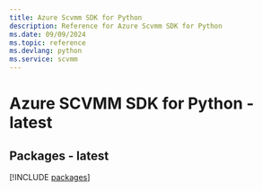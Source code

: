 ```yaml
---
title: Azure Scvmm SDK for Python
description: Reference for Azure Scvmm SDK for Python
ms.date: 09/09/2024
ms.topic: reference
ms.devlang: python
ms.service: scvmm
---
```

# Azure SCVMM SDK for Python - latest
## Packages - latest
[!INCLUDE [packages](scvmm-index.md)]